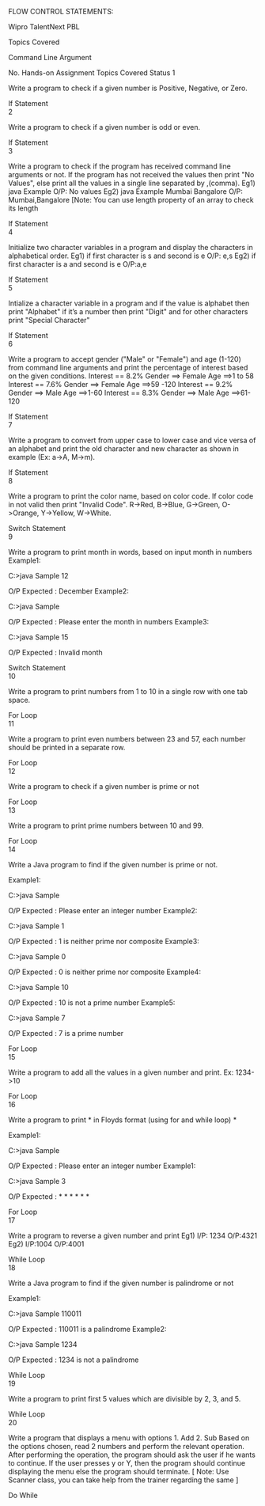 FLOW CONTROL STATEMENTS:

Wipro TalentNext PBL

Topics Covered

Command Line Argument

No. Hands-on Assignment Topics Covered Status 1

Write a program to check if a given number is Positive, Negative, or Zero.

If Statement 	
2

Write a program to check if a given number is odd or even.

If Statement 	
3

Write a program to check if the program has received command line arguments or not. If the program has not received the values then print "No Values", else print all the values in a single line separated by ,(comma). Eg1) java Example O/P: No values Eg2) java Example Mumbai Bangalore O/P: Mumbai,Bangalore [Note: You can use length property of an array to check its length

If Statement 	
4

Initialize two character variables in a program and display the characters in alphabetical order. Eg1) if first character is s and second is e O/P: e,s Eg2) if first character is a and second is e O/P:a,e

If Statement 	
5

Intialize a character variable in a program and if the value is alphabet then print "Alphabet" if it’s a number then print "Digit" and for other characters print "Special Character"

If Statement 	
6

Write a program to accept gender ("Male" or "Female") and age (1-120) from command line arguments and print the percentage of interest based on the given conditions. Interest == 8.2% Gender ==> Female Age ==>1 to 58 Interest == 7.6% Gender ==> Female Age ==>59 -120 Interest == 9.2% Gender ==> Male Age ==>1-60 Interest == 8.3% Gender ==> Male Age ==>61-120

If Statement 	
7

Write a program to convert from upper case to lower case and vice versa of an alphabet and print the old character and new character as shown in example (Ex: a->A, M->m).

If Statement 	
8

Write a program to print the color name, based on color code. If color code in not valid then print "Invalid Code". R->Red, B->Blue, G->Green, O->Orange, Y->Yellow, W->White.

Switch Statement 	
9

Write a program to print month in words, based on input month in numbers Example1:

 C:\>java Sample 12

 O/P Expected : December
Example2:

 C:\>java Sample 

 O/P Expected : Please enter the month in numbers
Example3:

 C:\>java Sample 15

 O/P Expected : Invalid month

Switch Statement 	
10

Write a program to print numbers from 1 to 10 in a single row with one tab space.

For Loop 	
11

Write a program to print even numbers between 23 and 57, each number should be printed in a separate row.

For Loop 	
12

Write a program to check if a given number is prime or not

For Loop 	
13

Write a program to print prime numbers between 10 and 99.

For Loop 	
14

Write a Java program to find if the given number is prime or not.

Example1:

 C:\>java Sample 

 O/P Expected : Please enter an integer number 
Example2:

 C:\>java Sample 1

 O/P Expected : 1 is neither prime nor composite
Example3:

 C:\>java Sample 0

 O/P Expected : 0 is neither prime nor composite
Example4:

 C:\>java Sample 10

 O/P Expected : 10 is not a prime number
Example5:

 C:\>java Sample 7

 O/P Expected : 7 is a prime number

For Loop 	
15

Write a program to add all the values in a given number and print. Ex: 1234->10

For Loop 	
16

Write a program to print * in Floyds format (using for and while loop) *

Example1:

 C:\>java Sample 

 O/P Expected : Please enter an integer number
Example1:

 C:\>java Sample 3

 O/P Expected :
               *
               *  * 
               *  *  *

For Loop 	
17

Write a program to reverse a given number and print Eg1) I/P: 1234 O/P:4321 Eg2) I/P:1004 O/P:4001

While Loop 	
18

Write a Java program to find if the given number is palindrome or not

Example1:

 C:\>java Sample 110011

 O/P Expected : 110011 is a palindrome
Example2:

 C:\>java Sample 1234

 O/P Expected : 1234 is not a palindrome

While Loop 	
19

Write a program to print first 5 values which are divisible by 2, 3, and 5.

While Loop 	
20

Write a program that displays a menu with options 1. Add 2. Sub Based on the options chosen, read 2 numbers and perform the relevant operation. After performing the operation, the program should ask the user if he wants to continue. If the user presses y or Y, then the program should continue displaying the menu else the program should terminate. [ Note: Use Scanner class, you can take help from the trainer regarding the same ]

Do While
